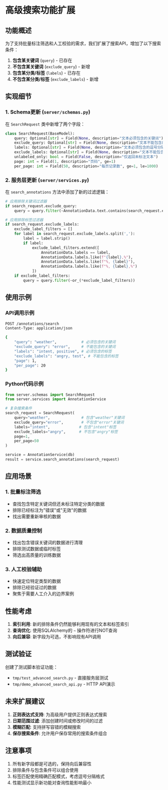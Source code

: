 # 高级搜索功能扩展

## 功能概述

为了支持批量标注筛选和人工校验的需求，我们扩展了搜索API，增加了以下搜索条件：

1. **包含某关键词** (`query`) - 已存在
2. **不包含某关键词** (`exclude_query`) - 新增
3. **包含某分类/标签** (`labels`) - 已存在
4. **不包含某分类/标签** (`exclude_labels`) - 新增

## 实现细节

### 1. Schema更新 (`server/schemas.py`)

在 `SearchRequest` 类中新增了两个字段：

```python
class SearchRequest(BaseModel):
    query: Optional[str] = Field(None, description="文本必须包含的关键词")
    exclude_query: Optional[str] = Field(None, description="文本不能包含的关键词")
    labels: Optional[str] = Field(None, description="文本必须包含的逗号分隔标签")
    exclude_labels: Optional[str] = Field(None, description="文本不能包含的逗号分隔标签")
    unlabeled_only: bool = Field(False, description="仅返回未标注文本")
    page: int = Field(1, description="页码", ge=1)
    per_page: int = Field(50, description="每页记录数", ge=1, le=1000)
```

### 2. 服务层更新 (`server/services.py`)

在 `search_annotations` 方法中添加了新的过滤逻辑：

```python
# 应用排除关键词过滤器
if search_request.exclude_query:
    query = query.filter(~AnnotationData.text.contains(search_request.exclude_query))

# 应用排除标签过滤器
if search_request.exclude_labels:
    exclude_label_filters = []
    for label in search_request.exclude_labels.split(','):
        label = label.strip()
        if label:
            exclude_label_filters.extend([
                AnnotationData.labels == label,
                AnnotationData.labels.like(f"{label},%"),
                AnnotationData.labels.like(f"%, {label}"),
                AnnotationData.labels.like(f"%, {label},%")
            ])
    if exclude_label_filters:
        query = query.filter(~or_(*exclude_label_filters))
```

## 使用示例

### API调用示例

```bash
POST /annotations/search
Content-Type: application/json

{
    "query": "weather",           # 必须包含的关键词
    "exclude_query": "error",     # 不能包含的关键词
    "labels": "intent, positive", # 必须包含的标签
    "exclude_labels": "angry, test", # 不能包含的标签
    "page": 1,
    "per_page": 20
}
```

### Python代码示例

```python
from server.schemas import SearchRequest
from server.services import AnnotationService

# 复杂搜索条件
search_request = SearchRequest(
    query="weather",              # 包含"weather"关键词
    exclude_query="error",        # 不包含"error"关键词
    labels="intent",             # 包含"intent"标签
    exclude_labels="angry",      # 不包含"angry"标签
    page=1,
    per_page=50
)

service = AnnotationService(db)
result = service.search_annotations(search_request)
```

## 应用场景

### 1. 批量标注筛选
- 查找包含特定关键词但还未标注特定分类的数据
- 排除已经标注为"错误"或"无效"的数据
- 找出需要重新审核的数据

### 2. 数据质量控制
- 找出包含错误关键词的数据进行清理
- 排除测试数据或临时标签
- 筛选出高质量的训练数据

### 3. 人工校验辅助
- 快速定位特定类型的数据
- 排除已经验证过的数据
- 聚焦于需要人工介入的边界案例

## 性能考虑

1. **索引利用**: 新的排除条件仍然能够利用现有的文本和标签索引
2. **查询优化**: 使用SQLAlchemy的 `~` 操作符进行NOT查询
3. **向后兼容**: 新字段为可选，不影响现有API调用

## 测试验证

创建了测试脚本验证功能：
- `tmp/test_advanced_search.py` - 直接服务层测试
- `tmp/demo_advanced_search_api.py` - HTTP API演示

## 未来扩展建议

1. **正则表达式支持**: 为高级用户提供正则表达式搜索
2. **日期范围过滤**: 添加创建时间或修改时间的过滤
3. **模糊匹配**: 支持拼写容错的模糊搜索
4. **保存搜索条件**: 允许用户保存常用的搜索条件组合

## 注意事项

1. 所有新字段都是可选的，保持向后兼容性
2. 排除条件与包含条件可以组合使用
3. 标签匹配使用精确匹配模式，考虑逗号分隔格式
4. 性能测试显示新功能对查询性能影响最小 